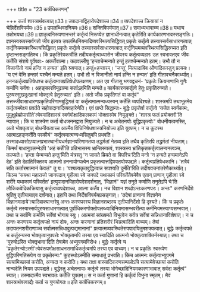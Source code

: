 +++
title = "23 कर्त्रधिकरणम्"

+++
कर्ता शास्त्रार्थवत्त्वात्॥33॥ उपादानाद्विहारोपदेशाच्च॥34॥ व्यपदेशाच्च क्रियायां न चेन्निर्देशविपर्ययः॥35॥ उपलब्धिवदनियमः॥36॥ शक्तिविपर्ययात्॥37॥ समाध्यभावाच्च॥38॥ यथाच तक्षोभयथा॥39॥ ज्ञातृत्वनिरूपणानन्तरं कर्तृत्वं निरूप्येत ज्ञानाधीनत्वात् कृतेरिति कार्यकारणभावस्सङ्गतिः। ज्ञानस्वरूपस्सर्वगतो जीव इत्यत्र उपलब्धिनियमादिव्यवस्थित्यसिद्धिवत् प्रकृतेः कर्तृत्वे तस्यास्सर्वसाधारणत्वात् कर्तृनियमव्यवस्थित्यसिद्धिवत् प्रकृतेः कर्तृत्वे तस्यास्सर्वसाधारणत्वात् कर्तृनियमव्यवस्थित्यसिद्धिरुच्यत इति दृष्टान्तसङ्गतिश्च। किं प्रकृतिरेवकर्त्रीति तदीयकर्तृत्वाध्यासेन जीवस्य कर्तृत्वव्यहारः उत स्वभावतएव जीवः कर्तेति संशये पूर्वपक्षः- अकर्तैवात्मा। कठवल्लीषु 'हन्ताचेन्मन्यते हन्तुं हतश्चेन्मन्यते हतम्। उभौ तौ न विजानीतो नायं हन्ति न हन्यत' इति श्रवणात्। हन्तुं=हन्तारम्। 'जन्तु' मित्यादाविव औणादिकस्तुन् प्रत्ययः। 'य एनं वेत्ति हन्तारं यश्चैनं मन्यते हतम्। उभौ तौ न विजानीतो नायं हन्ति न हन्यत' इति गीतावचनैकार्थ्यात्। हननकर्तृत्वप्रतिषेधश्च कर्तृत्वमात्रप्रतिषेधोपलक्षणम्। अत एव गीतासु भगवद्वचनं- 'प्रकृतेः क्रियमाणानि गुणैः कर्माणि सर्वशः। अहङ्कारविमूढात्मा कर्ताऽहमिति मन्यते॥ कार्यकारणकर्तृत्वे हेतुः प्रकृतिरुच्यते। पुरुषस्सुखदुःखानां भोक्तृत्वे हेतुरुच्यत' इति। अतो जीवः प्रकृतिगतं वा कर्तृवं" तत्तज्जीवासाधारणप्रकृतिपरिणामबुद्धिगतं वा कर्तृत्वमात्मन्यध्यस्यन् कर्तेति व्यपदिश्यते। शास्त्रमपि तथाभूतमेव कर्तृत्वमपेक्ष्य प्रवर्तते सहोपादानादिव्यवहारेणेति। एवं प्राप्ते सिद्धान्तः- बुद्धेः प्रकृतेर्वा कर्तृत्वे 'यजेत स्वर्गकामः, मुमुक्षुर्ब्रह्मोपासीते'त्येवमादिशास्त्रं स्वर्गमोक्षादिफलकामं भोक्तारमेव नियुङ्क्ते। 'शास्त्र फलं प्रयोक्तरी'ति न्यायात्। किं च शास्त्रेण कर्ता बोधजननद्वारा नियुज्यते। न च अचेतनयोः बुद्धिप्रकृत्योः" बोधनीयत्वमस्ति, अतो भोक्तृत्वात् बोधनीयत्वाच्च आत्मैव विधिनिषेधशास्त्रनियोज्य इति युक्तम्। न च कूटस्थ आत्माऽहङ्कर्तेति परकीयं" कर्तृत्वमात्मन्यध्यसितुमपि प्रभवति। तस्मादध्यासोऽप्यात्मप्रभास्थानीयधर्मज्ञानपरिणामतया तद्धर्मतां नेतव्य इति तथैव कृतिरपि तद्धर्मतां नीयताम्। किमर्थं बाधानुपलम्भेऽपि 'अहं कर्ते'ति प्रतिभासस्य भ्रान्तिरूपत्वं, शास्त्रस्य भ्रांतिकृतकर्तृत्वालम्वनत्वञ्च, कल्प्यते। 'हन्ता चेन्मन्यते हन्तु'मिति मंत्रस्तु 'न जायते म्रियते वा विपश्चि'दिति मन्त्रे 'न हन्यते हन्यमानेऽपि देह' इति देहातिरिक्तस्य आत्मनो हननायोग्यत्वेन प्रकृतत्वात्तद्विषयतयोपपद्यते। कर्तृत्वप्रतिषेधकानि। 'तत्रैवं सति कर्तारमात्मानं केवलं" तु यः। 'पश्यत्यकृतबुद्धित्वान्न सपश्यति दुर्मति'रिति तदीयवचनांतरेणैकार्थ्यात्। किञ्च 'सयथा महाराजो जानपदान् गृहीत्वा स्वे जनपदे यथाकामं परिवर्तेतैवमेवैष एतान् प्राणान् गृहीत्वा स्वे शरीरे यथाकामं परिवर्तत' इत्युपादानविहारोपदेशदर्शनात्, 'विज्ञानं" यज्ञं तनुते कर्माणि तनुतेऽपि चे'ति लौकिकवेदिकक्रियासु कर्तृत्वव्यपदेशाच्च, आत्मा कर्तैव। नच विज्ञान शब्दोऽन्तःकरणपरः। अन्तः" करणनिर्देशे श्रुतिषु तृतीयायाएव दर्शनात्। इहापि तथा निर्देशविपर्ययप्रसङ्गात्। 'तदेषां प्राणानां विज्ञानेन विज्ञानमादाये'त्यादिवाक्यान्तरेषु अन्तः करणपरस्य विज्ञानशब्दस्य तृतीयानिर्देशो हि दृश्यते। किं च प्रकृतेः कर्तृत्वे तस्यास्सर्वपुरुषसाधारणत्वात् पूर्वाधिकरणोक्तोपलब्ध्यादिनियमासम्भवरीत्या कर्मनियमस्याप्यसम्भवात्। तथा च सर्वाणि कर्माणि सर्वेषां भोगाय स्युः। आत्मनां सांख्यमते विभुत्वेन सर्वत्र सर्वेषां सन्निधानाविशेषात्। न च अन्तः करणस्य कर्तृत्वपक्षे नायं दोषः, अन्तः करणानां प्रतिशरीरं भिन्नत्वादिति वाच्यम्। तेषां तदायतनशरीराणाञ्च सर्वात्मसन्निधावुत्पद्यमानानां" प्रत्यात्मव्यवस्थितेरुपपादयितुमशक्यत्वात्। बुद्धेः कर्तृत्वपक्षे च कर्तुरन्यस्य भोक्तृत्वानुपपत्तेः भोक्तृत्वमपि तस्या एव स्यादिति आत्मनो भोक्तृत्वशक्तिर्नस्यात्। तथा च 'पुरुषोऽस्ति भोक्तृभावा'दिति तेषामेव अभ्युपगमविरोधः। बुद्धेः कर्तृत्वे च 'प्रकृतेरन्योऽस्मी'त्येवंरूपमोक्षसाधनसमाधिकर्तृत्वमपि तस्या एव वाच्यम्। न च प्रकृतिः स्वरूपेण बुद्धिपरिणतिरूपेण वा प्रकृतेरन्यः" कूटस्थोऽस्मीति समाधातुं प्रभवति। किंच आत्मनः कर्तृत्वाभ्युपगमे सत्यामिच्छायां करोति, अन्यदा न करोति। यथा तक्षा वास्यादिकरणसम्पन्नोऽपि सत्यामेवेच्छायां करोति नान्यदेति नियम उपपद्यते। बुद्धेस्तु अचेतनायाः कर्तृत्वे तस्या भोगेच्छादिनियमकारणाभावात् सर्वदा कर्तृत्वं" स्यात्। तस्मादात्मैव स्वभावतः कर्तेति युक्तम्॥ स न कर्ता गुणानां हि कर्तृत्वं विभुना स्मृतम्। मैवं शास्त्रार्थवत्वाद्यैः कर्ता स गुणयोगतः॥ इति कर्त्रधिकरणम्॥